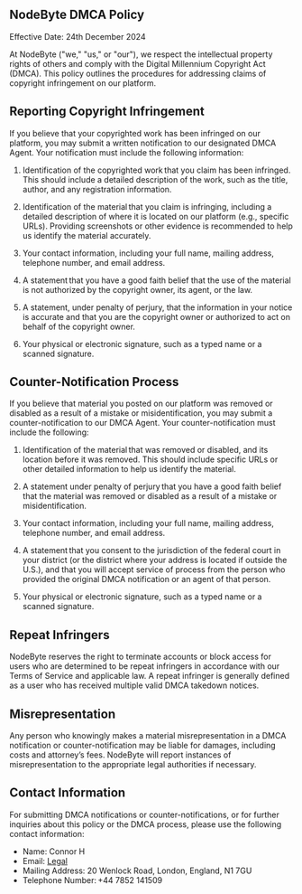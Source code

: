 ## NodeByte DMCA Policy

Effective Date: 24th December 2024

At NodeByte ("we," "us," or "our"), we respect the intellectual property rights of others and comply with the Digital Millennium Copyright Act (DMCA). This policy outlines the procedures for addressing claims of copyright infringement on our platform.

## Reporting Copyright Infringement

If you believe that your copyrighted work has been infringed on our platform, you may submit a written notification to our designated DMCA Agent. Your notification must include the following information: 

1. Identification of the copyrighted work that you claim has been infringed. This should include a detailed description of the work, such as the title, author, and any registration information. 

2. Identification of the material that you claim is infringing, including a detailed description of where it is located on our platform (e.g., specific URLs). Providing screenshots or other evidence is recommended to help us identify the material accurately. 

3. Your contact information, including your full name, mailing address, telephone number, and email address.

4. A statement that you have a good faith belief that the use of the material is not authorized by the copyright owner, its agent, or the law.

5. A statement, under penalty of perjury, that the information in your notice is accurate and that you are the copyright owner or authorized to act on behalf of the copyright owner.

6. Your physical or electronic signature, such as a typed name or a scanned signature.

## Counter-Notification Process

If you believe that material you posted on our platform was removed or disabled as a result of a mistake or misidentification, you may submit a counter-notification to our DMCA Agent. Your counter-notification must include the following: 

1. Identification of the material that was removed or disabled, and its location before it was removed. This should include specific URLs or other detailed information to help us identify the material.

2. A statement under penalty of perjury that you have a good faith belief that the material was removed or disabled as a result of a mistake or misidentification.

3. Your contact information, including your full name, mailing address, telephone number, and email address.

4. A statement that you consent to the jurisdiction of the federal court in your district (or the district where your address is located if outside the U.S.), and that you will accept service of process from the person who provided the original DMCA notification or an agent of that person.

5. Your physical or electronic signature, such as a typed name or a scanned signature.

## Repeat Infringers

NodeByte reserves the right to terminate accounts or block access for users who are determined to be repeat infringers in accordance with our Terms of Service and applicable law. A repeat infringer is generally defined as a user who has received multiple valid DMCA takedown notices.

## Misrepresentation

Any person who knowingly makes a material misrepresentation in a DMCA notification or counter-notification may be liable for damages, including costs and attorney’s fees. NodeByte will report instances of misrepresentation to the appropriate legal authorities if necessary.

## Contact Information

For submitting DMCA notifications or counter-notifications, or for further inquiries about this policy or the DMCA process, please use the following contact information:

- Name: Connor H
- Email: [Legal](mailto:legal@nodebyte.co.uk)
- Mailing Address: 20 Wenlock Road, London, England, N1 7GU
- Telephone Number: +44 7852 141509 

